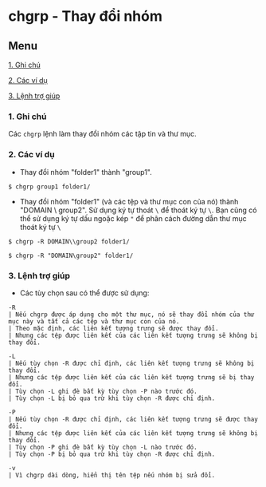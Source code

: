 ﻿# chgrp - Thay đổi nhóm
## Menu
[1. Ghi chú](#GhiChu)

[2. Các ví dụ](#ViDu)

[3. Lệnh trợ giúp](#LenhTroGiup)

<a name="GhiChu"></a>
### 1. Ghi chú
Các `chgrp` lệnh làm thay đổi nhóm các tập tin và thư mục.

<a name="ViDu"></a>
### 2. Các ví dụ
- Thay đổi nhóm "folder1" thành "group1".
```
$ chgrp group1 folder1/
```

- Thay đổi nhóm "folder1" (và các tệp và thư mục con của nó) thành "DOMAIN \ group2".
Sử dụng ký tự thoát `\` để thoát ký tự `\`.
Bạn cũng có thể sử dụng ký tự dấu ngoặc kép `"` để phân cách đường dẫn thư mục thoát ký tự `\`
```
$ chgrp -R DOMAIN\\group2 folder1/

$ chgrp -R "DOMAIN\group2" folder1/
```

<a name="LenhTroGiup"></a>
### 3. Lệnh trợ giúp
- Các tùy chọn sau có thể được sử dụng:
```
-R
| Nếu chgrp được áp dụng cho một thư mục, nó sẽ thay đổi nhóm của thư mục này và tất cả các tệp và thư mục con của nó.
| Theo mặc định, các liên kết tượng trưng sẽ được thay đổi.
| Nhưng các tệp được liên kết của các liên kết tượng trưng sẽ không bị thay đổi.

-L
| Nếu tùy chọn -R được chỉ định, các liên kết tượng trưng sẽ không bị thay đổi.
| Nhưng các tệp được liên kết của các liên kết tượng trưng sẽ bị thay đổi.
| Tùy chọn -L ghi đè bất kỳ tùy chọn -P nào trước đó.
| Tùy chọn -L bị bỏ qua trừ khi tùy chọn -R được chỉ định.

-P
| Nếu tùy chọn -R được chỉ định, các liên kết tượng trưng sẽ được thay đổi.
| Nhưng các tệp được liên kết của các liên kết tượng trưng sẽ không bị thay đổi.
| Tùy chọn -P ghi đè bất kỳ tùy chọn -L nào trước đó.
| Tùy chọn -P bị bỏ qua trừ khi tùy chọn -R được chỉ định.

-v
| Vì chgrp dài dòng, hiển thị tên tệp nếu nhóm bị sửa đổi.
```